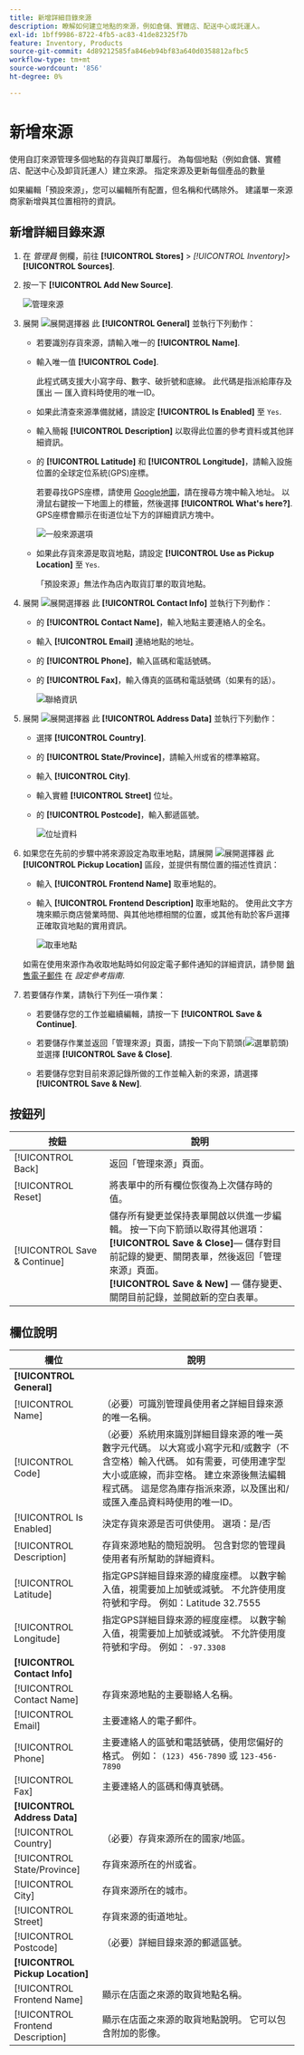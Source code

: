 ```yaml
---
title: 新增詳細目錄來源
description: 瞭解如何建立地點的來源，例如倉儲、實體店、配送中心或託運人。
exl-id: 1bff9986-8722-4fb5-ac83-41de82325f7b
feature: Inventory, Products
source-git-commit: 4d89212585fa846eb94bf83a640d0358812afbc5
workflow-type: tm+mt
source-wordcount: '856'
ht-degree: 0%

---
```


# 新增來源

使用自訂來源管理多個地點的存貨與訂單履行。 為每個地點（例如倉儲、實體店、配送中心及卸貨託運人）建立來源。 指定來源及更新每個產品的數量

如果編輯「預設來源」，您可以編輯所有配置，但名稱和代碼除外。 建議單一來源商家新增與其位置相符的資訊。

## 新增詳細目錄來源

1. 在 _管理員_ 側欄，前往 **[!UICONTROL Stores]** > _[!UICONTROL Inventory]_>**[!UICONTROL Sources]**.

1. 按一下 **[!UICONTROL Add New Source]**.

   ![管理來源](assets/inventory-sources.png)

1. 展開 ![展開選擇器](../assets/icon-display-expand.png) 此 **[!UICONTROL General]** 並執行下列動作：

   - 若要識別存貨來源，請輸入唯一的 **[!UICONTROL Name]**.

   - 輸入唯一值 **[!UICONTROL Code]**.

     此程式碼支援大小寫字母、數字、破折號和底線。 此代碼是指派給庫存及匯出 — 匯入資料時使用的唯一ID。

   - 如果此清查來源準備就緒，請設定 **[!UICONTROL Is Enabled]** 至 `Yes`.

   - 輸入簡報 **[!UICONTROL Description]** 以取得此位置的參考資料或其他詳細資訊。

   - 的 **[!UICONTROL Latitude]** 和 **[!UICONTROL Longitude]**，請輸入設施位置的全球定位系統(GPS)座標。

     若要尋找GPS座標，請使用 [Google地圖][1]，請在搜尋方塊中輸入地址。 以滑鼠右鍵按一下地圖上的標籤，然後選擇 **[!UICONTROL What's here?]**. GPS座標會顯示在街道位址下方的詳細資訊方塊中。

     ![一般來源選項](assets/inventory-source-general.png)

   - 如果此存貨來源是取貨地點，請設定 **[!UICONTROL Use as Pickup Location]** 至 `Yes`.

     「預設來源」無法作為店內取貨訂單的取貨地點。

1. 展開 ![展開選擇器](../assets/icon-display-expand.png) 此 **[!UICONTROL Contact Info]** 並執行下列動作：

   - 的 **[!UICONTROL Contact Name]**，輸入地點主要連絡人的全名。

   - 輸入 **[!UICONTROL Email]** 連絡地點的地址。

   - 的 **[!UICONTROL Phone]**，輸入區碼和電話號碼。

   - 的 **[!UICONTROL Fax]**，輸入傳真的區碼和電話號碼（如果有的話）。

     ![聯絡資訊](assets/inventory-source-contact-info.png)

1. 展開 ![展開選擇器](../assets/icon-display-expand.png) 此 **[!UICONTROL Address Data]** 並執行下列動作：

   - 選擇 **[!UICONTROL Country]**.

   - 的 **[!UICONTROL State/Province]**，請輸入州或省的標準縮寫。

   - 輸入 **[!UICONTROL City]**.

   - 輸入實體 **[!UICONTROL Street]** 位址。

   - 的 **[!UICONTROL Postcode]**，輸入郵遞區號。

     ![位址資料](assets/inventory-source-address.png)

1. 如果您在先前的步驟中將來源設定為取車地點，請展開 ![展開選擇器](../assets/icon-display-expand.png) 此 **[!UICONTROL Pickup Location]** 區段，並提供有關位置的描述性資訊：

   - 輸入 **[!UICONTROL Frontend Name]** 取車地點的。

   - 輸入 **[!UICONTROL Frontend Description]** 取車地點的。 使用此文字方塊來顯示商店營業時間、與其他地標相關的位置，或其他有助於客戶選擇正確取貨地點的實用資訊。

     ![取車地點](assets/inventory-pickup-location.png)

   如需在使用來源作為收取地點時如何設定電子郵件通知的詳細資訊，請參閱 [銷售電子郵件](../configuration-reference/sales/sales-emails.md) 在 _設定參考指南_.

1. 若要儲存作業，請執行下列任一項作業：

   - 若要儲存您的工作並繼續編輯，請按一下 **[!UICONTROL Save & Continue]**.

   - 若要儲存作業並返回「管理來源」頁面，請按一下向下箭頭(![選單箭頭](../assets/icon-menu-down-arrow-red.png))並選擇 **[!UICONTROL Save & Close]**.

   - 若要儲存您對目前來源記錄所做的工作並輸入新的來源，請選擇 **[!UICONTROL Save & New]**.

## 按鈕列

| 按鈕 | 說明 |
|--|--|
| [!UICONTROL Back] | 返回「管理來源」頁面。 |
| [!UICONTROL Reset] | 將表單中的所有欄位恢復為上次儲存時的值。 |
| [!UICONTROL Save & Continue] | 儲存所有變更並保持表單開啟以供進一步編輯。 按一下向下箭頭以取得其他選項：<br/>**[!UICONTROL Save & Close]**— 儲存對目前記錄的變更、關閉表單，然後返回「管理來源」頁面。<br/>**[!UICONTROL Save & New]**  — 儲存變更、關閉目前記錄，並開啟新的空白表單。 |

## 欄位說明

| 欄位 | 說明 |
|--|--|
| **[!UICONTROL General]** | |
| [!UICONTROL Name] | （必要）可識別管理員使用者之詳細目錄來源的唯一名稱。 |
| [!UICONTROL Code] | （必要）系統用來識別詳細目錄來源的唯一英數字元代碼。 以大寫或小寫字元和/或數字（不含空格）輸入代碼。 如有需要，可使用連字型大小或底線，而非空格。 建立來源後無法編輯程式碼。 這是您為庫存指派來源，以及匯出和/或匯入產品資料時使用的唯一ID。 |
| [!UICONTROL Is Enabled] | 決定存貨來源是否可供使用。 選項：是/否 |
| [!UICONTROL Description] | 存貨來源地點的簡短說明。 包含對您的管理員使用者有所幫助的詳細資料。 |
| [!UICONTROL Latitude] | 指定GPS詳細目錄來源的緯度座標。 以數字輸入值，視需要加上加號或減號。 不允許使用度符號和字母。 例如：Latitude 32.7555 |
| [!UICONTROL Longitude] | 指定GPS詳細目錄來源的經度座標。 以數字輸入值，視需要加上加號或減號。 不允許使用度符號和字母。 例如： `-97.3308` |
| **[!UICONTROL Contact Info]** | |
| [!UICONTROL Contact Name] | 存貨來源地點的主要聯絡人名稱。 |
| [!UICONTROL Email] | 主要連絡人的電子郵件。 |
| [!UICONTROL Phone] | 主要連絡人的區號和電話號碼，使用您偏好的格式。 例如： `(123) 456-7890` 或 `123-456-7890` |
| [!UICONTROL Fax] | 主要連絡人的區碼和傳真號碼。 |
| **[!UICONTROL Address Data]** | |
| [!UICONTROL Country] | （必要）存貨來源所在的國家/地區。 |
| [!UICONTROL State/Province] | 存貨來源所在的州或省。 |
| [!UICONTROL City] | 存貨來源所在的城市。 |
| [!UICONTROL Street] | 存貨來源的街道地址。 |
| [!UICONTROL Postcode] | （必要）詳細目錄來源的郵遞區號。 |
| **[!UICONTROL Pickup Location]** | |
| [!UICONTROL Frontend Name] | 顯示在店面之來源的取貨地點名稱。 |
| [!UICONTROL Frontend Description] | 顯示在店面之來源的取貨地點說明。 它可以包含附加的影像。 |

[1]: https://www.google.com/maps
